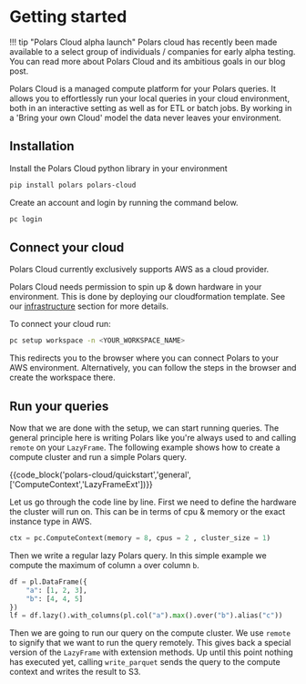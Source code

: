# Getting started

<!-- dprint-ignore-start -->
!!! tip "Polars Cloud alpha launch"
    Polars cloud has recently been made available to a select group of individuals / companies for early alpha testing. You can read more about Polars Cloud and its ambitious goals in our blog post.
<!-- dprint-ignore-end-->

Polars Cloud is a managed compute platform for your Polars queries. It allows you to effortlessly
run your local queries in your cloud environment, both in an interactive setting as well as for ETL
or batch jobs. By working in a 'Bring your own Cloud' model the data never leaves your environment.

## Installation

Install the Polars Cloud python library in your environment

```bash
pip install polars polars-cloud
```

Create an account and login by running the command below.

```bash
pc login
```

## Connect your cloud

Polars Cloud currently exclusively supports AWS as a cloud provider.

Polars Cloud needs permission to spin up & down hardware in your environment. This is done by
deploying our cloudformation template. See our [infrastructure](providers/aws/infra.md) section for
more details.

To connect your cloud run:

```bash
pc setup workspace -n <YOUR_WORKSPACE_NAME>
```

This redirects you to the browser where you can connect Polars to your AWS environment.
Alternatively, you can follow the steps in the browser and create the workspace there.

## Run your queries

Now that we are done with the setup, we can start running queries. The general principle here is
writing Polars like you're always used to and calling `remote` on your `LazyFrame`. The following
example shows how to create a compute cluster and run a simple Polars query.

{{code_block('polars-cloud/quickstart','general',['ComputeContext','LazyFrameExt'])}}

Let us go through the code line by line. First we need to define the hardware the cluster will run
on. This can be in terms of cpu & memory or the exact instance type in AWS.

```python
ctx = pc.ComputeContext(memory = 8, cpus = 2 , cluster_size = 1)
```

Then we write a regular lazy Polars query. In this simple example we compute the maximum of column
`a` over column `b`.

```python
df = pl.DataFrame({
    "a": [1, 2, 3],
    "b": [4, 4, 5]
})
lf = df.lazy().with_columns(pl.col("a").max().over("b").alias("c"))
```

Then we are going to run our query on the compute cluster. We use `remote` to signify that we want
to run the query remotely. This gives back a special version of the `LazyFrame` with extension
methods. Up until this point nothing has executed yet, calling `write_parquet` sends the query to
the compute context and writes the result to S3.
